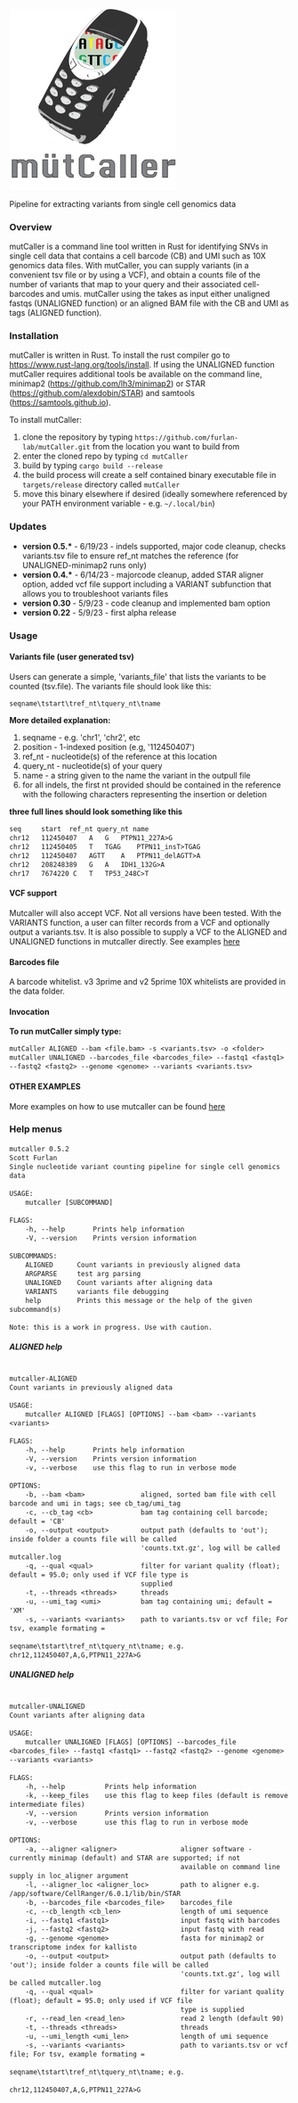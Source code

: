 <img width="300" alt="image" src="mutcaller.png">

Pipeline for extracting variants from single cell genomics data


### Overview

mutCaller is a command line tool written in Rust for identifying SNVs in single cell data that contains a cell barcode (CB) and UMI such as 10X genomics data files.  With mutCaller, you can supply variants (in a convenient tsv file or by using a VCF), and obtain a counts file of the number of variants that map to your query and their associated cell-barcodes and umis.  mutCaller using the takes as input either unaligned fastqs (UNALIGNED function) or an aligned BAM file with the CB and UMI as tags (ALIGNED function).

### Installation

mutCaller is written in Rust.  To install the rust compiler go to https://www.rust-lang.org/tools/install.  If using the UNALIGNED function mutCaller requires additional tools be available on the command line, minimap2 (https://github.com/lh3/minimap2) or STAR (https://github.com/alexdobin/STAR) and samtools (https://samtools.github.io). 

To install mutCaller:
1. clone the repository by typing `https://github.com/furlan-lab/mutCaller.git` from the location you want to build from
2. enter the cloned repo by typing `cd mutCaller`
3. build by typing `cargo build --release`
4. the build process will create a self contained binary executable file in `targets/release` directory called `mutCaller`
5. move this binary elsewhere if desired (ideally somewhere referenced by your PATH environment variable - e.g. `~/.local/bin`)

### Updates
- **version 0.5.\*** - 6/19/23 - indels supported, major code cleanup, checks variants.tsv file to ensure ref_nt matches the reference (for UNALIGNED-minimap2 runs only)
- **version 0.4.\*** - 6/14/23 - majorcode cleanup, added STAR aligner option, added vcf file support including a VARIANT subfunction that allows you to troubleshoot variants files
- **version 0.30** - 5/9/23 - code cleanup and implemented bam option
- **version 0.22** - 5/9/23 - first alpha release


### Usage

#### Variants file (user generated tsv)

Users can generate a simple, 'variants_file' that lists the variants to be counted (tsv.file). The variants file should look like this:

```plaintext
seqname\tstart\tref_nt\tquery_nt\tname
```
**More detailed explanation:**
1. seqname - e.g. 'chr1', 'chr2', etc
2. position - 1-indexed position (e.g, '112450407')
3. ref_nt - nucleotide(s) of the reference at this location
4. query_nt - nucleotide(s) of your query
5. name - a string given to the name the variant in the outpull file
6. for all indels, the first nt provided should be contained in the reference with the following characters representing the insertion or deletion

**three full lines should look something like this**

```plaintext
seq     start  ref_nt query_nt name
chr12   112450407   A   G   PTPN11_227A>G
chr12   112450405   T   TGAG    PTPN11_insT>TGAG
chr12   112450407   AGTT    A   PTPN11_delAGTT>A
chr12   208248389   G   A   IDH1_132G>A
chr17   7674220 C   T   TP53_248C>T
```

#### VCF support

Mutcaller will also accept VCF.  Not all versions have been tested.  With the VARIANTS function, a user can filter records from a VCF and optionally output a variants.tsv.  It is also possible to supply a VCF to the ALIGNED and UNALIGNED functions in mutcaller directly.  See examples [here](EXAMPLES.md)

#### Barcodes file

A barcode whitelist.  v3 3prime and v2 5prime 10X whitelists are provided in the data folder.


#### Invocation

**To run mutCaller simply type:**

```plaintext
mutCaller ALIGNED --bam <file.bam> -s <variants.tsv> -o <folder>
mutCaller UNALIGNED --barcodes_file <barcodes_file> --fastq1 <fastq1> --fastq2 <fastq2> --genome <genome> --variants <variants.tsv>
```

#### OTHER EXAMPLES
More examples on how to use mutcaller can be found [here](EXAMPLES.md)



### Help menus

```plaintext
mutcaller 0.5.2
Scott Furlan
Single nucleotide variant counting pipeline for single cell genomics data

USAGE:
    mutcaller [SUBCOMMAND]

FLAGS:
    -h, --help       Prints help information
    -V, --version    Prints version information

SUBCOMMANDS:
    ALIGNED      Count variants in previously aligned data
    ARGPARSE     test arg parsing
    UNALIGNED    Count variants after aligning data
    VARIANTS     variants file debugging
    help         Prints this message or the help of the given subcommand(s)

Note: this is a work in progress. Use with caution.
```

##### ALIGNED help
```plaintext

mutcaller-ALIGNED
Count variants in previously aligned data

USAGE:
    mutcaller ALIGNED [FLAGS] [OPTIONS] --bam <bam> --variants <variants>

FLAGS:
    -h, --help       Prints help information
    -V, --version    Prints version information
    -v, --verbose    use this flag to run in verbose mode

OPTIONS:
    -b, --bam <bam>              aligned, sorted bam file with cell barcode and umi in tags; see cb_tag/umi_tag
    -c, --cb_tag <cb>            bam tag containing cell barcode; default = 'CB'
    -o, --output <output>        output path (defaults to 'out'); inside folder a counts file will be called
                                 'counts.txt.gz', log will be called mutcaller.log
    -q, --qual <qual>            filter for variant quality (float); default = 95.0; only used if VCF file type is
                                 supplied
    -t, --threads <threads>      threads
    -u, --umi_tag <umi>          bam tag containing umi; default = 'XM'
    -s, --variants <variants>    path to variants.tsv or vcf file; For tsv, example formating =
                                 seqname\tstart\tref_nt\tquery_nt\tname; e.g. chr12,112450407,A,G,PTPN11_227A>G

```

##### UNALIGNED help

```plaintext

mutcaller-UNALIGNED
Count variants after aligning data

USAGE:
    mutcaller UNALIGNED [FLAGS] [OPTIONS] --barcodes_file <barcodes_file> --fastq1 <fastq1> --fastq2 <fastq2> --genome <genome> --variants <variants>

FLAGS:
    -h, --help          Prints help information
    -k, --keep_files    use this flag to keep files (default is remove intermediate files)
    -V, --version       Prints version information
    -v, --verbose       use this flag to run in verbose mode

OPTIONS:
    -a, --aligner <aligner>                aligner software - currently minimap (default) and STAR are supported; if not
                                           available on command line supply in loc_aligner argument
    -l, --aligner_loc <aligner_loc>        path to aligner e.g. /app/software/CellRanger/6.0.1/lib/bin/STAR
    -b, --barcodes_file <barcodes_file>    barcodes_file
    -c, --cb_length <cb_len>               length of umi sequence
    -i, --fastq1 <fastq1>                  input fastq with barcodes
    -j, --fastq2 <fastq2>                  input fastq with read
    -g, --genome <genome>                  fasta for minimap2 or transcriptome index for kallisto
    -o, --output <output>                  output path (defaults to 'out'); inside folder a counts file will be called
                                           'counts.txt.gz', log will be called mutcaller.log
    -q, --qual <qual>                      filter for variant quality (float); default = 95.0; only used if VCF file
                                           type is supplied
    -r, --read_len <read_len>              read 2 length (default 90)
    -t, --threads <threads>                threads
    -u, --umi_length <umi_len>             length of umi sequence
    -s, --variants <variants>              path to variants.tsv or vcf file; For tsv, example formating =
                                           seqname\tstart\tref_nt\tquery_nt\tname; e.g.
                                           chr12,112450407,A,G,PTPN11_227A>G

```








